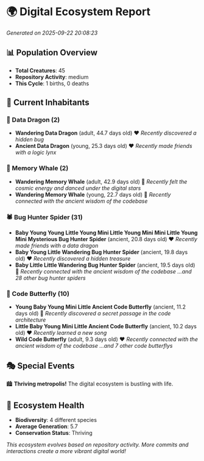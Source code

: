 # 🌍 Digital Ecosystem Report
*Generated on 2025-09-22 20:08:23*

## 📊 Population Overview
- **Total Creatures**: 45
- **Repository Activity**: medium
- **This Cycle**: 1 births, 0 deaths

## 👥 Current Inhabitants

### 🐉 Data Dragon (2)
- **Wandering Data Dragon** (adult, 44.7 days old) ❤️
  *Recently discovered a hidden bug*
- **Ancient Data Dragon** (young, 25.3 days old) ❤️
  *Recently made friends with a logic lynx*

### 🐋 Memory Whale (2)
- **Wandering Memory Whale** (adult, 42.9 days old) 💛
  *Recently felt the cosmic energy and danced under the digital stars*
- **Wandering Memory Whale** (young, 22.7 days old) 💚
  *Recently connected with the ancient wisdom of the codebase*

### 🕷️ Bug Hunter Spider (31)
- **Baby Young Young Little Young Mini Little Young Mini Mini Little Young Mini Mysterious Bug Hunter Spider** (ancient, 20.8 days old) ❤️
  *Recently made friends with a data dragon*
- **Baby Young Little Wandering Bug Hunter Spider** (ancient, 19.8 days old) ❤️
  *Recently discovered a hidden treasure*
- **Baby Little Little Wandering Bug Hunter Spider** (ancient, 19.5 days old) 💛
  *Recently connected with the ancient wisdom of the codebase*
  *...and 28 other bug hunter spiders*

### 🦋 Code Butterfly (10)
- **Young Baby Young Mini Little Ancient Code Butterfly** (ancient, 11.2 days old) 💛
  *Recently discovered a secret passage in the code architecture*
- **Little Baby Young Mini Little Ancient Code Butterfly** (ancient, 10.2 days old) ❤️
  *Recently learned a new song*
- **Wild Code Butterfly** (adult, 9.3 days old) ❤️
  *Recently connected with the ancient wisdom of the codebase*
  *...and 7 other code butterflys*

## 🎭 Special Events

🏙️ **Thriving metropolis!** The digital ecosystem is bustling with life.

## 🔬 Ecosystem Health
- **Biodiversity**: 4 different species
- **Average Generation**: 5.7
- **Conservation Status**: Thriving

*This ecosystem evolves based on repository activity. More commits and interactions create a more vibrant digital world!*